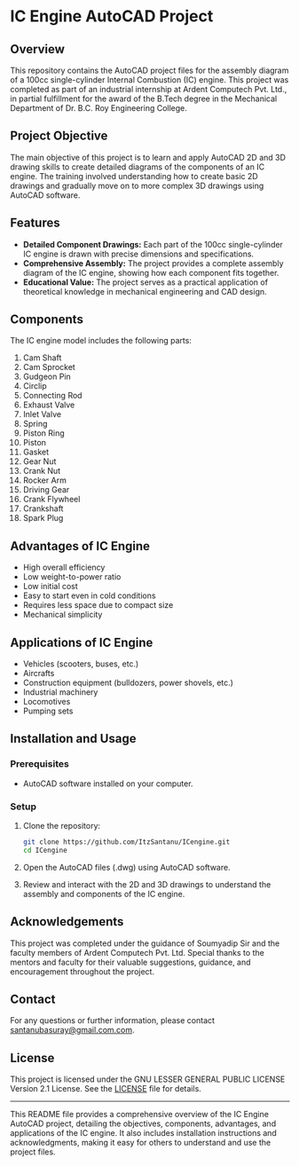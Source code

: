 # IC Engine AutoCAD Project

## Overview

This repository contains the AutoCAD project files for the assembly diagram of a 100cc single-cylinder Internal Combustion (IC) engine. This project was completed as part of an industrial internship at Ardent Computech Pvt. Ltd., in partial fulfillment for the award of the B.Tech degree in the Mechanical Department of Dr. B.C. Roy Engineering College.

## Project Objective

The main objective of this project is to learn and apply AutoCAD 2D and 3D drawing skills to create detailed diagrams of the components of an IC engine. The training involved understanding how to create basic 2D drawings and gradually move on to more complex 3D drawings using AutoCAD software.

## Features

- **Detailed Component Drawings:** Each part of the 100cc single-cylinder IC engine is drawn with precise dimensions and specifications.
- **Comprehensive Assembly:** The project provides a complete assembly diagram of the IC engine, showing how each component fits together.
- **Educational Value:** The project serves as a practical application of theoretical knowledge in mechanical engineering and CAD design.

## Components

The IC engine model includes the following parts:

1. Cam Shaft
2. Cam Sprocket
3. Gudgeon Pin
4. Circlip
5. Connecting Rod
6. Exhaust Valve
7. Inlet Valve
8. Spring
9. Piston Ring
10. Piston
11. Gasket
12. Gear Nut
13. Crank Nut
14. Rocker Arm
15. Driving Gear
16. Crank Flywheel
17. Crankshaft
18. Spark Plug

## Advantages of IC Engine

- High overall efficiency
- Low weight-to-power ratio
- Low initial cost
- Easy to start even in cold conditions
- Requires less space due to compact size
- Mechanical simplicity

## Applications of IC Engine

- Vehicles (scooters, buses, etc.)
- Aircrafts
- Construction equipment (bulldozers, power shovels, etc.)
- Industrial machinery
- Locomotives
- Pumping sets

## Installation and Usage

### Prerequisites

- AutoCAD software installed on your computer.

### Setup

1. Clone the repository:
    ```bash
    git clone https://github.com/ItzSantanu/ICengine.git
    cd ICengine
    ```

2. Open the AutoCAD files (.dwg) using AutoCAD software.

3. Review and interact with the 2D and 3D drawings to understand the assembly and components of the IC engine.

## Acknowledgements

This project was completed under the guidance of Soumyadip Sir and the faculty members of Ardent Computech Pvt. Ltd. Special thanks to the mentors and faculty for their valuable suggestions, guidance, and encouragement throughout the project.

## Contact

For any questions or further information, please contact [santanubasuray@gmail.com.com](mailto:santanubasuray@gmail.com.com).

## License

This project is licensed under the GNU LESSER GENERAL PUBLIC LICENSE Version 2.1 License. See the [LICENSE](https://github.com/ItzSantanu/ICengine/blob/main/LICENSE) file for details.

---

This README file provides a comprehensive overview of the IC Engine AutoCAD project, detailing the objectives, components, advantages, and applications of the IC engine. It also includes installation instructions and acknowledgments, making it easy for others to understand and use the project files.
